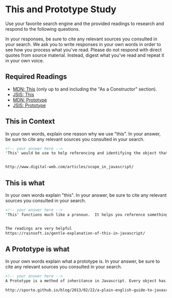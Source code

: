 # This and Prototype Study

Use your favorite search engine and the provided readings to research and
respond to the following questions.

In your responses, be sure to cite any relevant sources you consulted in your
search. We ask you to write responses in your own words in order to see how you
process what you've read. Please do not respond with direct quotes from source
material. Instead, digest what you've read and repeat it in your own voice.

## Required Readings

-   [MDN: This](https://developer.mozilla.org/en-US/docs/Web/JavaScript/Reference/Operators/this)
(only up to and including the "As a Constructor" section).
-   [JSIS: This](http://javascriptissexy.com/understand-javascripts-this-with-clarity-and-master-it/)
-   [MDN: Prototype](https://developer.mozilla.org/en-US/docs/Learn/JavaScript/Objects/Object_prototypes)
-   [JSIS: Prototype](http://javascriptissexy.com/javascript-prototype-in-plain-detailed-language/)

## This in Context

In your own words, explain one reason why we use "this". In your answer, be
sure to cite any relevant sources you consulted in your search.

```md
<!-- your answer here -->
'This' would be use to help referencing and identifying the object that we are currently working on.  This helps us have specificity especially when we are borrowing a function from another object to apply it locally. It allows you to work on an object that may have a global variable conlict.


http://www.digital-web.com/articles/scope_in_javascript/

```

## This is what

In your own words explain "this".  In your answer, be
sure to cite any relevant sources you consulted in your search.

```md
<!-- your answer here -->
'This' functions much like a pronoun.  It helps you reference something within a method or function on which you need to interact with.  It provides the context for which a function will be executed.


The readings are very helpful
https://rainsoft.io/gentle-explanation-of-this-in-javascript/
```

## A Prototype is what

In your own words explain what a prototype is.  In your answer, be
sure to cite any relevant sources you consulted in your search.

```md
<!-- your answer here -->
A Prototype is a method of inheritance in Javascript. Every object has a prototype applied to it that comes with it's on methods or properties.  Each object references it's parent prototype and if the method is not found in parent, it searches the parent's parents , etc. to find the method.

http://sporto.github.io/blog/2013/02/22/a-plain-english-guide-to-javascript-prototypes/
```
